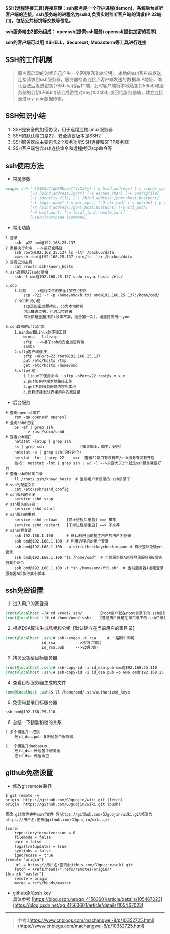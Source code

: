 **SSH(远程连接工具)连接原理：ssh服务是一个守护进程(demon)，系统后台监听客户端的连接，ssh服务端的进程名为sshd,负责实时监听客户端的请求(IP 22端口)，包括公共秘钥等交换等信息。**

**ssh服务端由2部分组成： openssh(提供ssh服务)    openssl(提供加密的程序)**

**ssh的客户端可以用 XSHELL，Securecrt, Mobaxterm等工具进行连接**

## SSH的工作机制 
> 服务器启动的时候自己产生一个密钥(768bit公钥)，本地的ssh客户端发送连接请求到ssh服务器，服务器检查连接点客户端发送的数据和IP地址，确认合法后发送密钥(768bits)给客户端，此时客户端将本地私钥(256bit)和服务器的公钥(768bit)结合成密钥对key(1024bit),发回给服务器端，建立连接通过key-pair数据传输。

## SSH知识小结  
1. SSH是安全的加密协议，用于远程连接Linux服务器               
2. SSH的默认端口是22，安全协议版本是SSH2               
3. SSH服务器端主要包含2个服务功能SSH连接和SFTP服务器               
4. SSH客户端包含ssh连接命令和远程拷贝scp命令等 

## ssh使用方法
* 常见参数  

```markdown
usage: ssh [-1246AaCfgKkMNnqsTtVvXxYy] [-b bind_address] [-c cipher_spec]
           [-D [bind_address:]port] [-e escape_char] [-F configfile]
           [-i identity_file] [-L [bind_address:]port:host:hostport]
           [-l login_name] [-m mac_spec] [-O ctl_cmd] [-o option] [-p port]
           [-R [bind_address:]port:host:hostport] [-S ctl_path]
           [-W host:port] [-w local_tun[:remote_tun]]
           [user@]hostname [command]
```

* 常用功能  

```sheel
1.登录                   
    ssh -p22 omd@192.168.25.137               
2.直接执行命令  -->最好全路径                   
    ssh root@192.168.25.137 ls -ltr /backup/data                       
    ==>ssh root@192.168.25.137 /bin/ls -ltr /backup/data               
3.查看已知主机                    
    cat /root/.ssh/known_hosts
4.ssh远程执行sudo命令
    ssh -t omd@192.168.25.137 sudo rsync hosts /etc/
 
5.scp               
    1.功能   -->远程文件的安全(加密)拷贝                   
        scp -P22 -r -p /home/omd/h.txt omd@192.168.25.137:/home/omd/               
    2.scp知识小结                   
        scp是加密远程拷贝，cp为本地拷贝                   
        可以推送过去，也可以拉过来                   
        每次都是全量拷贝(效率不高，适合第一次)，增量拷贝用rsync
 
6.ssh自带的sftp功能               
    1.Window和Linux的传输工具                   
        wincp   filezip                   
        sftp  -->基于ssh的安全加密传输                   
        samba   
    2.sftp客户端连接                   
        sftp -oPort=22 root@192.168.25.137                   
        put /etc/hosts /tmp                   
        get /etc/hosts /home/omd   
    3.sftp小结：                   
        1.linux下使用命令： sftp -oPort=22 root@x.x.x.x                   
        2.put加客户端本地路径上传                  
        3.get下载服务器端内容到本地                   
        4.远程连接默认连接用户的家目录
```

* 后台服务  

```sheel
# 查询openssl软件
    rpm -qa openssh openssl
# 查询sshd进程
    ps -ef | grep ssh
        --> /usr/sbin/sshd
# 查看ssh端口
    netstat -lntup | grep ssh  
    ss | grep ssh                (效果同上，同下，好用)
    netstat -a | grep ssh(记住这个)
    netstat -lnt | grep 22    ==>  查看22端口有没有开/ssh服务有没有开启
    技巧： netstat -lnt | grep ssh | wc -l -->只要大于2个就是ssh服务就是好的
# 查看ssh的秘钥目录
    ll /root/.ssh/known_hosts  # 当前用户家目录的.ssh目录下
# ssh的配置文件
    cat /etc/ssh/sshd_config   
# ssh服务的关闭
    service sshd stop
# ssh服务的开启：
    service sshd start
# ssh服务的重启
    service sshd reload    [停止进程后重启] ==> 推荐
    service sshd restart   [干掉进程后重启] ==> 不推荐
# ssh远程登录
    ssh 192.168.1.100      # 默认利用当前宿主用户的用户名登录
    ssh omd@192.168.1.100  # 利用远程机的用户登录
    ssh omd@192.168.1.100  -o stricthostkeychecking=no # 首次登陆免输yes登录
    ssh omd@192.168.1.100 "ls /home/omd"  # 当前服务器A远程登录服务器B后执行某个命令
    ssh omd@192.168.1.100 -t "sh /home/omd/ftl.sh"  # 当前服务器A远程登录服务器B后执行某个脚本

```

## ssh免密设置
1. 进入用户的家目录

```markdown
[root@localhost ~]# cd /root/.ssh/       【root用户就在root目录下的.ssh目录】
[root@localhost ~]# cd /home/omd/.ssh/   【普通用户就是在家目录下的.ssh目录】
```

2. 根据DSA算法生成私钥和公钥【默认建立在当前用户的家目录】

```markdown
[root@localhost .ssh]# ssh-keygen -t rsa     # 一路回车即可
                id_rsa         -->私钥(钥匙) 
                id_rsa.pub     -->公钥(锁)
```

3. 拷贝公钥给目标服务器

```markdown
[root@localhost .ssh]# ssh-copy-id -i id_dsa.pub omd@192.168.25.110          【使用ssh登录的默认端口22】
[root@localhost .ssh]# ssh-copy-id -i id_dsa.pub –p 666 omd@192.168.25.120   【使用ssh登录设置的端口666】
```

4. 查看目标服务器生成的文件

```markdown
[omd@localhost .ssh]$ ll /home/omd/.ssh/authorized_keys
```

5. 免密码登录目标服务器

```markdown
ssh omd@192.168.25.110
```

6. 总结一下钥匙和锁的关系

```markdown
1.多个钥匙开一把锁
    把id_dsa.pub 复制给各个服务器
 
2.一个钥匙开duobasuo
    把id_dsa 传给各个服务器
    把id_dsa 传给自己  
```

## github免密设置
* 修改git remote路径

```sheel
$ git remote -v
origin  https://github.com/GJguojin/wiki.git (fetch)
origin  https://github.com/GJguojin/wiki.git (push)
```

```sheel
修改.git文件夹中conf文件 将https://github.com/GJguojin/wiki.git修改为https://用户名:密码@github.com/GJguojin/wiki.git

[core]
	repositoryformatversion = 0
	filemode = false
	bare = false
	logallrefupdates = true
	symlinks = false
	ignorecase = true
[remote "origin"]
	url = https://用户名:密码@github.com/GJguojin/wiki.git
	fetch = +refs/heads/*:refs/remotes/origin/*
[branch "master"]
	remote = origin
	merge = refs/heads/master

```

* github添加ssh key  
具体参考:[https://blog.csdn.net/qq_41563601/article/details/105467023](https://blog.csdn.net/qq_41563601/article/details/105467023)


---
> 参考:[https://www.cnblogs.com/machangwei-8/p/10352725.html](https://www.cnblogs.com/machangwei-8/p/10352725.html)
